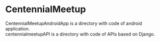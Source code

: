 # CentennialMeetup

CentennialMeetupAndroidApp is a directory with code of android application. <br />
centennialmeetupAPI is a directory with code of APIs based on Django.

